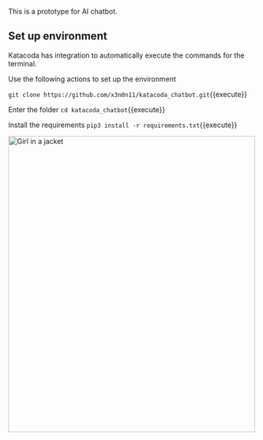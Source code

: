 This is a prototype for AI chatbot. 

## Set up environment

Katacoda has integration to automatically execute the commands for the terminal.

Use the following actions to set up the environment

`git clone https://github.com/x3n0n11/katacoda_chatbot.git`{{execute}}

Enter the folder
`cd katacoda_chatbot`{{execute}}

Install the requirements
`pip3 install -r requirements.txt`{{execute}}

 <img src="img_girl.jpg" alt="Girl in a jacket" width="500" height="600"> 